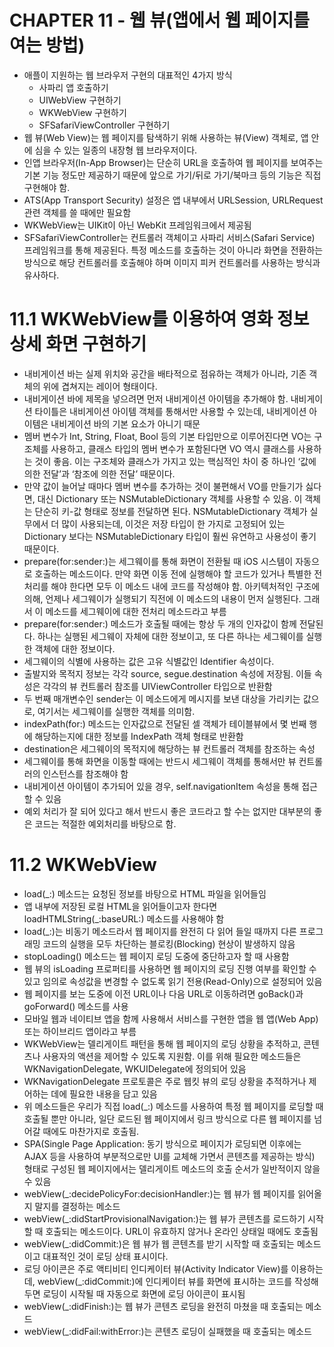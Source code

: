 # CHAPTER 11 - 웹 뷰(앱에서 웹 페이지를 여는 방법)

- 애플이 지원하는 웹 브라우저 구현의 대표적인 4가지 방식
    - 사파리 앱 호출하기
    - UIWebView 구현하기
    - WKWebView 구현하기
    - SFSafariViewController 구현하기
- 웹 뷰(Web View)는 웹 페이지를 탐색하기 위해 사용하는 뷰(View) 객체로, 앱 안에 심을 수 있는 일종의 내장형 웹 브라우저이다.
- 인앱 브라우저(In-App Browser)는 단순히 URL을 호출하여 웹 페이지를 보여주는 기본 기능 정도만 제공하기 때문에 앞으로 가기/뒤로 가기/북마크 등의 기능은 직접 구현해야 함.
- ATS(App Transport Security) 설정은 앱 내부에서 URLSession, URLRequest 관련 객체를 쓸 때에만 필요함
- WKWebView는 UIKit이 아닌 WebKit 프레임워크에서 제공됨
- SFSafariViewController는 컨트롤러 객체이고 사파리 서비스(Safari Service) 프레임워크를 통해 제공된다. 특정 메소드를 호출하는 것이 아니라 화면을 전환하는 방식으로 해당 컨트롤러를 호출해야 하며 이미지 피커 컨트롤러를 사용하는 방식과 유사하다.

# 11.1 WKWebView를 이용하여 영화 정보 상세 화면 구현하기

- 내비게이션 바는 실제 위치와 공간을 배타적으로 점유하는 객체가 아니라, 기존 객체의 위에 겹쳐지는 레이어 형태이다.
- 내비게이션 바에 제목을 넣으려면 먼저 내비게이션 아이템을 추가해야 함. 내비게이션 타이틀은 내비게이션 아이템 객체를 통해서만 사용할 수 있는데, 내비게이션 아이템은 내비게이션 바의 기본 요소가 아니기 때문
- 멤버 변수가 Int, String, Float, Bool 등의 기본 타입만으로 이루어진다면 VO는 구조체를 사용하고, 클래스 타입의 멤버 변수가 포함된다면 VO 역시 클래스를 사용하는 것이 좋음. 이는 구조체와 클래스가 가지고 있는 핵심적인 차이 중 하나인 ‘값에 의한 전달’과 ‘참조에 의한 전달’ 때문이다.
- 만약 값이 늘어날 때마다 멤버 변수를 추가하는 것이 불편해서 VO를 만들기가 싫다면, 대신 Dictionary 또는 NSMutableDictionary 객체를 사용할 수 있음. 이 객체는 단순히 키-값 형태로 정보를 전달하면 된다. NSMutableDictionary 객체가 실무에서 더 많이 사용되는데, 이것은 저장 타입이 한 가지로 고정되어 있는 Dictionary 보다는 NSMutableDictionary 타입이 훨씬 유연하고 사용성이 좋기 때문이다.
- prepare(for:sender:)는 세그웨이를 통해 화면이 전환될 때 iOS 시스템이 자동으로 호출하는 메소드이다. 만약 화면 이동 전에 실행해야 할 코드가 있거나 특별한 전처리를 해야 한다면 모두 이 메소드 내에 코드를 작성해야 함. 아키텍처적인 구조에 의해, 언제나 세그웨이가 실행되기 직전에 이 메소드의 내용이 먼저 실행된다. 그래서 이 메소드를 세그웨이에 대한 전처리 메소드라고 부름
- prepare(for:sender:) 메소드가 호출될 때에는 항상 두 개의 인자값이 함께 전달된다. 하나는 실행된 세그웨이 자체에 대한 정보이고, 또 다른 하나는 세그웨이를 실행한 객체에 대한 정보이다.
- 세그웨이의 식별에 사용하는 값은 고유 식별값인 Identifier 속성이다.
- 출발지와 목적지 정보는 각각 source, segue.destination 속성에 저장됨. 이들 속성은 각각의 뷰 컨트롤러 참조를 UIViewController 타입으로 반환함
- 두 번째 매개변수인 sender는 이 메소드에게 메시지를 보낸 대상을 가리키는 값으로, 여기서는 세그웨이를 실행한 객체를 의미함.
- indexPath(for:) 메소드는 인자값으로 전달된 셀 객체가 테이블뷰에서 몇 번째 행에 해당하는지에 대한 정보를 IndexPath 객체 형태로 반환함
- destination은 세그웨이의 목적지에 해당하는 뷰 컨트롤러 객체를 참조하는 속성
- 세그웨이를 통해 화면을 이동할 때에는 반드시 세그웨이 객체를 통해서만 뷰 컨트롤러의 인스턴스를 참조해야 함
- 내비게이션 아이템이 추가되어 있을 경우, self.navigationItem 속성을 통해 접근할 수 있음
- 예외 처리가 잘 되어 있다고 해서 반드시 좋은 코드라고 할 수는 없지만 대부분의 좋은 코드는 적절한 예외처리를 바탕으로 함.

# 11.2 WKWebView

- load(_:) 메소드는 요청된 정보를 바탕으로 HTML 파일을 읽어들임
- 앱 내부에 저장된 로컬 HTML을 읽어들이고자 한다면 loadHTMLString(_:baseURL:) 메소드를 사용해야 함
- load(_:)는 비동기 메소드라서 웹 페이지를 완전히 다 읽어 들일 때까지 다른 프로그래밍 코드의 실행을 모두 차단하는 블로킹(Blocking) 현상이 발생하지 않음
- stopLoading() 메소드는 웹 페이지 로딩 도중에 중단하고자 할 때 사용함
- 웹 뷰의 isLoading 프로퍼티를 사용하면 웹 페이지의 로딩 진행 여부를 확인할 수 있고 임의로 속성값을 변경할 수 없도록 읽기 전용(Read-Only)으로 설정되어 있음
- 웹 페이지를 보는 도중에 이전 URL이나 다음 URL로 이동하려면 goBack()과 goForward() 메소드를 사용
- 모바일 웹과 네이티브 앱을 함께 사용해서 서비스를 구현한 앱을 웹 앱(Web App) 또는 하이브리드 앱이라고 부름
- WKWebView는 델리게이트 패턴을 통해 웹 페이지의 로딩 상황을 추적하고, 콘텐츠나 사용자의 액션을 제어할 수 있도록 지원함. 이를 위해 필요한 메소드들은 WKNavigationDelegate, WKUIDelegate에 정의되어 있음
- WKNavigationDelegate 프로토콜은 주로 웹킷 뷰의 로딩 상황을 추적하거나 제어하는 데에 필요한 내용을 담고 있음
- 위 메소드들은 우리가 직접 load(_:) 메소드를 사용하여 특정 웹 페이지를 로딩할 때 호출될 뿐만 아니라, 일단 로드된 웹 페이지에서 링크 방식으로 다른 웹 페이지를 넘어갈 때에도 마찬가지로 호출됨.
- SPA(Single Page Application: 동기 방식으로 페이지가 로딩되면 이후에는 AJAX 등을 사용하여 부분적으로만 UI를 교체해 가면서 콘텐츠를 제공하는 방식) 형태로 구성된 웹 페이지에서는 델리게이트 메소드의 호출 순서가 일반적이지 않을 수 있음
- webView(_:decidePolicyFor:decisionHandler:)는 웹 뷰가 웹 페이지를 읽어올지 말지를 결정하는 메소드
- webView(_:didStartProvisionalNavigation:)는 웹 뷰가 콘텐츠를 로드하기 시작할 때 호출되는 메소드이다. URL이 유효하지 않거나 온라인 상태일 때에도 호출됨
- webView(_:didCommit:)은 웹 뷰가 웹 콘텐츠를 받기 시작할 때 호출되는 메소드이고 대표적인 것이 로딩 상태 표시이다.
- 로딩 아이콘은 주로 액티비티 인디케이터 뷰(Activity Indicator View)를 이용하는데, webView(_:didCommit:)에 인디케이터 뷰를 화면에 표시하는 코드를 작성해두면 로딩이 시작될 때 자동으로 화면에 로딩 아이콘이 표시됨
- webView(_:didFinish:)는 웹 뷰가 콘텐츠 로딩을 완전히 마쳤을 때 호출되는 메소드
- webView(_:didFail:withError:)는 콘텐츠 로딩이 실패했을 때 호출되는 메소드
